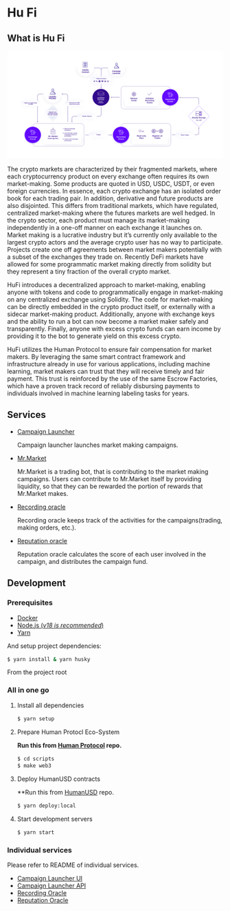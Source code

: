 # Hu Fi

## What is Hu Fi
![image](./hufi.png)

The crypto markets are characterized by their fragmented markets, where each cryptocurrency product on every exchange often requires its own market-making. Some products are quoted in USD, USDC, USDT, or even foreign currencies. In essence, each crypto exchange has an isolated order book for each trading pair. In addition, derivative and future products are also disjointed.  This differs from traditional markets, which have regulated, centralized market-making where the futures markets are well hedged. In the crypto sector, each product must manage its market-making independently in a one-off manner on each exchange it launches on.  Market making is a lucrative industry but it’s currently only available to the largest crypto actors and the average crypto user has no way to participate. Projects create one off agreements between market makers potentially with a subset of the exchanges they trade on. Recently DeFi markets have allowed for some programmatic market making directly from solidity but they represent a tiny fraction of the overall crypto market.

HuFi introduces a decentralized approach to market-making, enabling anyone with tokens and code to programmatically engage in market-making on any centralized exchange using Solidity. The code for market-making can be directly embedded in the crypto product itself, or externally with a sidecar market-making product. Additionally, anyone with exchange keys and the ability to run a bot can now become a market maker safely and transparently. Finally, anyone with excess crypto funds can earn income by providing it to the bot to generate yield on this excess crypto. 

HuFi utilizes the Human Protocol to ensure fair compensation for market makers. By leveraging the same smart contract framework and infrastructure already in use for various applications, including machine learning, market makers can trust that they will receive timely and fair payment. This trust is reinforced by the use of the same Escrow Factories, which have a proven track record of reliably disbursing payments to individuals involved in machine learning labeling tasks for years.

## Services
- [Campaign Launcher](./campaign-launcher)
  
  Campaign launcher launches market making campaigns.
- [Mr.Market](https://github.com/Hu-Fi/Mr.Market)
  
  Mr.Market is a trading bot, that is contributing to the market making campaigns. Users can contribute to Mr.Market itself by providing liquidity, so that they can be rewarded the portion of rewards that Mr.Market makes.
- [Recording oracle](./recording-oracle)
  
  Recording oracle keeps track of the activities for the campaigns(trading, making orders, etc.).
- [Reputation oracle](./reputation-oracle)
  
  Reputation oracle calculates the score of each user involved in the campaign, and distributes the campaign fund.

## Development

### Prerequisites
- [Docker](https://docs.docker.com/engine/install/)
- [Node.js (*v18 is recommended*)](https://nodejs.org/en/download/package-manager) 
- [Yarn](https://classic.yarnpkg.com/lang/en/docs/install/)

And setup project dependencies:
```bash
$ yarn install & yarn husky
```
From the project root

### All in one go

1. Install all dependencies
    ```bash
    $ yarn setup
    ```

2. Prepare Human Protocl Eco-System
   
   **Run this from [Human Protocol](https://github.com/humanprotocol/human-protocol) repo.**
   ```bash
   $ cd scripts
   $ make web3
   ```

3. Deploy HumanUSD contracts
   
   **Run this from [HumanUSD](https://github.com/Hu-Fi/human-usd) repo.
   ```bash
   $ yarn deploy:local
   ```

4. Start development servers
    ```bash
    $ yarn start
    ```

### Individual services
Please refer to README of individual services.
- [Campaign Launcher UI](./campaign-launcher/interface/README.md)
- [Campaign Launcher API](./campaign-launcher/server/README.md)
- [Recording Oracle](./recording-oracle/README.md)
- [Reputation Oracle](./reputation-oracle/README.md)
